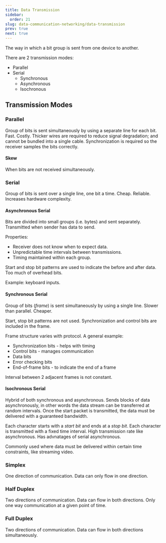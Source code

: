 ```yaml
---
title: Data Transmission
sidebar:
  order: 21
slug: data-communication-networking/data-transmission
prev: true
next: true
---
```


The way in which a bit group is sent from one device to another.

There are 2 transmission modes:
- Parallel
- Serial
  - Synchronous
  - Asynchronous
  - Isochronous
  
## Transmission Modes

### Parallel

Group of bits is sent simultaneously by using a separate line for each bit. Fast. Costly. Thicker wires are required to reduce signal degradation; and cannot be bundled into a single cable. Synchronization is required so the receiver samples the bits correctly.

#### Skew

When bits are not received simultaneously.
### Serial

Group of bits is sent over a single line, one bit a time. Cheap. Reliable. Increases hardware complexity.

#### Asynchronous Serial

Bits are divided into small groups (i.e. bytes) and sent separately. Transmitted when sender has data to send. 

Properties:
- Receiver does not know when to expect data.
- Unpredictable time intervals between transmissions.
- Timing maintained within each group.

Start and stop bit patterns are used to indicate the before and after data. Too much of overhead bits.

Example: keyboard inputs.

#### Synchronous Serial

Group of bits (_frame_) is sent simultaneously by using a single line. Slower than parallel. Cheaper.

Start, stop bit patterns are not used. Synchronization and control bits are included in the frame.

Frame structure varies with protocol. A general example:
- Synchronization bits - helps with timing
- Control bits - manages communication
- Data bits
- Error checking bits
- End-of-frame bits - to indicate the end of a frame

Interval between 2 adjacent frames is not constant.

#### Isochronous Serial

Hybrid of both synchronous and asynchronous. Sends blocks of data asynchronously, in other words the data stream can be transferred at random intervals. Once the start packet is transmitted, the data must be delivered with a guaranteed bandwidth.

Each character starts with a _start bit_ and ends at a _stop bit_. Each character is transmitted with a fixed time interval. High transmission rate like asynchronous.  Has advnatages of serial asynchronous.

Commonly used where data must be delivered within certain time constraints, like streaming video.

### Simplex

One direction of communication. Data can only flow in one direction.

### Half Duplex

Two directions of communication. Data can flow in both directions. Only one way communication at a given point of time.

### Full Duplex

Two directions of communication. Data can flow in both directions simultaneously.

